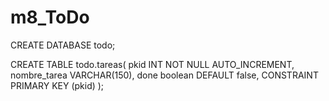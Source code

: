 # m8_ToDo

<!-- BB DD -->
CREATE DATABASE todo;

CREATE TABLE todo.tareas(
	pkid INT NOT NULL AUTO_INCREMENT,
	nombre_tarea VARCHAR(150),
	done boolean DEFAULT false,
	CONSTRAINT PRIMARY KEY (pkid)
);